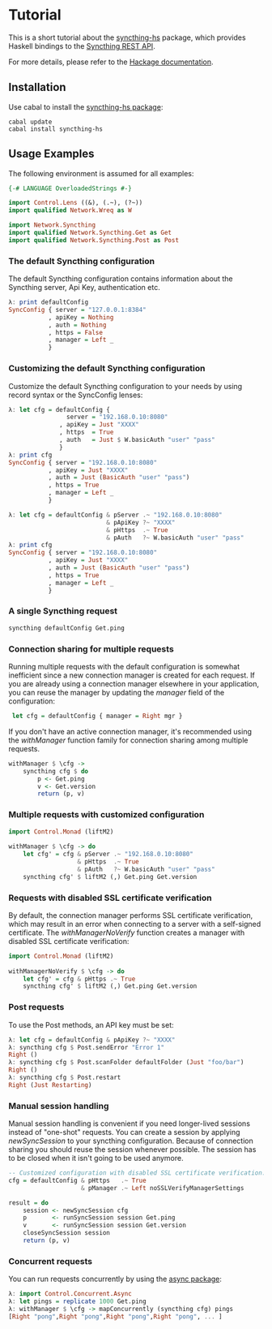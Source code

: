 # Tutorial

This is a short tutorial about the 
[syncthing-hs](https://github.com/jetho/syncthing-hs) package, which provides
Haskell bindings to the [Syncthing REST API](https://docs.syncthing.net/dev/rest.html).

For more details, please refer to the 
[Hackage documentation](https://hackage.haskell.org/package/syncthing-hs).


## Installation

Use cabal to install the 
[syncthing-hs package](https://hackage.haskell.org/package/syncthing-hs):

    cabal update
    cabal install syncthing-hs


## Usage Examples

The following environment is assumed for all examples:

``` haskell
{-# LANGUAGE OverloadedStrings #-}

import Control.Lens ((&), (.~), (?~))
import qualified Network.Wreq as W

import Network.Syncthing
import qualified Network.Syncthing.Get as Get
import qualified Network.Syncthing.Post as Post
```

### The default Syncthing configuration

The default Syncthing configuration contains information about the Syncthing 
server, Api Key, authentication etc.

``` haskell
λ: print defaultConfig
SyncConfig { server = "127.0.0.1:8384"
           , apiKey = Nothing
           , auth = Nothing
           , https = False
           , manager = Left _ 
           }
```
 
### Customizing the default Syncthing configuration

Customize the default Syncthing configuration to your needs by using record
syntax or the SyncConfig lenses:

``` haskell
λ: let cfg = defaultConfig { 
                server = "192.168.0.10:8080"
              , apiKey = Just "XXXX"
              , https  = True
              , auth   = Just $ W.basicAuth "user" "pass"
              }
λ: print cfg
SyncConfig { server = "192.168.0.10:8080"
           , apiKey = Just "XXXX"
           , auth = Just (BasicAuth "user" "pass")
           , https = True
           , manager = Left _ 
           }
```

``` haskell
λ: let cfg = defaultConfig & pServer .~ "192.168.0.10:8080"
                           & pApiKey ?~ "XXXX"
                           & pHttps  .~ True
                           & pAuth   ?~ W.basicAuth "user" "pass"
λ: print cfg
SyncConfig { server = "192.168.0.10:8080"
           , apiKey = Just "XXXX"
           , auth = Just (BasicAuth "user" "pass")
           , https = True
           , manager = Left _ 
           }
```

### A single Syncthing request

``` haskell
syncthing defaultConfig Get.ping
```
 
### Connection sharing for multiple requests

Running multiple requests with the default configuration is somewhat 
inefficient since a new connection manager is created for each request. 
If you are already using a connection manager elsewhere in your application, 
you can reuse the manager by updating the *manager* field of the configuration:

``` haskell
 let cfg = defaultConfig { manager = Right mgr }
```

If you don't have an active connection manager, it's recommended using the 
*withManager* function family for connection sharing among multiple requests.

``` haskell
withManager $ \cfg ->
    syncthing cfg $ do
        p <- Get.ping
        v <- Get.version
        return (p, v)
```
 
### Multiple requests with customized configuration

``` haskell
import Control.Monad (liftM2)
 
withManager $ \cfg -> do
    let cfg' = cfg & pServer .~ "192.168.0.10:8080"
                   & pHttps  .~ True
                   & pAuth   ?~ W.basicAuth "user" "pass"
    syncthing cfg' $ liftM2 (,) Get.ping Get.version
```
 
### Requests with disabled SSL certificate verification 

By default, the connection manager performs SSL certificate verification, which
may result in an error when connecting to a server with a self-signed 
certificate. The *withManagerNoVerify* function creates a manager with disabled
SSL certificate verification:

``` haskell
import Control.Monad (liftM2)
 
withManagerNoVerify $ \cfg -> do
    let cfg' = cfg & pHttps .~ True
    syncthing cfg' $ liftM2 (,) Get.ping Get.version
```
 
### Post requests

To use the Post methods, an API key must be set:

``` haskell 
λ: let cfg = defaultConfig & pApiKey ?~ "XXXX"
λ: syncthing cfg $ Post.sendError "Error 1"
Right ()
λ: syncthing cfg $ Post.scanFolder defaultFolder (Just "foo/bar")
Right ()
λ: syncthing cfg $ Post.restart
Right (Just Restarting)
```
 
### Manual session handling

Manual session handling is convenient if you need longer-lived sessions instead 
of "one-shot" requests.  You can create a session by applying *newSyncSession* 
to your syncthing configuration.
Because of connection sharing you should reuse the session whenever possible.
The session has to be closed when it isn't going to be used anymore.

``` haskell 
-- Customized configuration with disabled SSL certificate verification.
cfg = defaultConfig & pHttps   .~ True
                    & pManager .~ Left noSSLVerifyManagerSettings

result = do
    session <- newSyncSession cfg
    p       <- runSyncSession session Get.ping
    v       <- runSyncSession session Get.version
    closeSyncSession session
    return (p, v)
```

### Concurrent requests

You can run requests concurrently by using the 
[async package](https://hackage.haskell.org/package/async):

``` haskell 
λ: import Control.Concurrent.Async
λ: let pings = replicate 1000 Get.ping
λ: withManager $ \cfg -> mapConcurrently (syncthing cfg) pings
[Right "pong",Right "pong",Right "pong",Right "pong", ... ]
```

